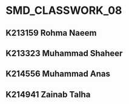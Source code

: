 # SMD_CLASSWORK_08

## K213159 Rohma Naeem
## K213323 Muhammad Shaheer
## K214556 Muhammad Anas
## K214941 Zainab Talha
